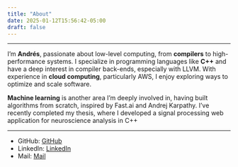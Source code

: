 ```yaml
---
title: "About"
date: 2025-01-12T15:56:42-05:00
draft: false
---
```


---

I’m **Andrés**, passionate about low-level computing, from **compilers** to high-performance systems. I specialize in programming languages like **C++** and have a deep interest in compiler back-ends, especially with LLVM. With experience in **cloud computing**, particularly AWS, I enjoy exploring ways to optimize and scale software.

**Machine learning** is another area I’m deeply involved in, having built algorithms from scratch, inspired by Fast.ai and Andrej Karpathy. I’ve recently completed my thesis, where I developed a signal processing web application for neuroscience analysis in C++

---

- GitHub: [GitHub](https://github.com/Andres-Salamanca)
- LinkedIn: [LinkedIn](https://www.linkedin.com/in/salamanca-andres)
- Mail: [Mail](mailto://andrealebarbaritos@gmail.com)


